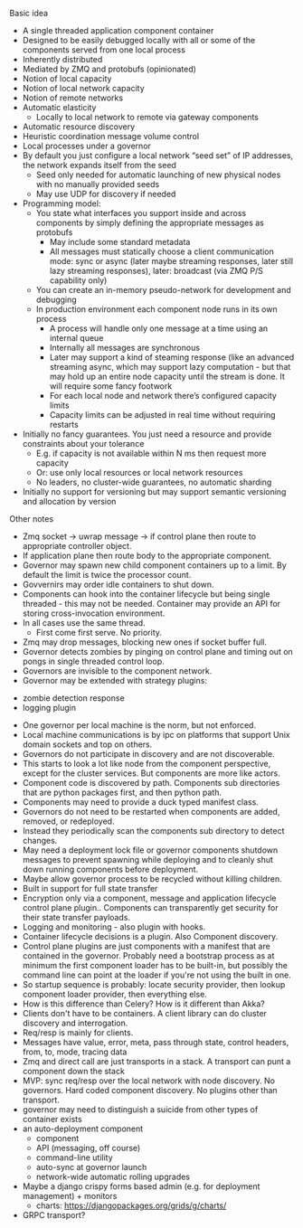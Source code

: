 Basic idea

* A single threaded application component container
* Designed to be easily debugged locally with all or some of the components served from one local process
* Inherently distributed
* Mediated by ZMQ and protobufs (opinionated)
* Notion of local capacity
* Notion of local network capacity
* Notion of remote networks
* Automatic elasticity
    * Locally to local network to remote via gateway components
* Automatic resource discovery
* Heuristic coordination message volume control
* Local processes under a governor
* By default you just configure a local network “seed set” of IP addresses, the network expands itself from the seed
    * Seed only needed for automatic launching of new physical nodes with no manually provided seeds
    * May use UDP for discovery if needed
* Programming model:
    * You state what interfaces you support inside and across components by simply defining the appropriate messages as protobufs
        * May include some standard metadata
        * All messages must statically choose a client communication mode: sync or async (later maybe streaming responses, later still lazy streaming responses), later: broadcast (via ZMQ P/S capability only)
    * You can create an in-memory pseudo-network for development and debugging
    * In production environment each component node runs in its own process
        * A process will handle only one message at a time using an internal queue
        * Internally all messages are synchronous
        * Later may support a kind of steaming response (like an advanced streaming async, which may support lazy computation - but that may hold up an entire node capacity until the stream is done. It will require some fancy footwork
        * For each local node and network there’s configured capacity limits
        * Capacity limits can be adjusted in real time without requiring restarts
* Initially no fancy guarantees. You just need a resource and provide constraints about your tolerance
    * E.g. if capacity is not available within N ms then request more capacity
    * Or: use only local resources or local network resources
    * No leaders, no cluster-wide guarantees, no automatic sharding
* Initially no support for versioning but may support semantic versioning and allocation by version

Other notes

* Zmq socket -> uwrap message -> if control plane then route to appropriate controller object.
* If application plane then route body to the appropriate component.
* Governor may spawn new child component containers up to a limit. By default the limit is twice the processor count.
* Govvernirs may order idle containers to shut down.
* Components can hook into the container lifecycle but being single threaded - this may not be needed. Container may provide an API for storing cross-invocation environment.
* In all cases use the same thread.
  * First come first serve. No priority.
* Zmq may drop messages, blocking new ones if socket buffer full.
* Governor detects zombies by pinging on control plane and timing out on pongs in single threaded control loop.
* Governors are invisible to the component network.
* Governor may be extended with strategy plugins:
- zombie detection response
- ‎logging plugin
* One governor per local machine is the norm, but not enforced.
* Local machine communications is by ipc on platforms that support Unix domain sockets and top on others.
* Governors do not participate in discovery and are not discoverable.
* This starts to look a lot like node from the component perspective, except for the cluster services. But components are more like actors.
* Component code is discovered by path. Components sub directories that are python packages first, and then python path.
* Components may need to provide a duck typed manifest class.
* Governors do not need to be restarted when components are added, removed, or redeployed.
* Instead they periodically scan the components sub directory to detect changes.
* May need a deployment lock file or governor components shutdown messages to prevent spawning while deploying and to cleanly shut down running components before deployment.
* Maybe allow governor process to be recycled without killing children.
* Built in support for full state transfer
* Encryption only via a component, message and application lifecycle control plane plugin.. Components can transparently get security for their state transfer payloads.
* Logging and monitoring - also plugin with hooks.
* Container lifecycle decisions is a plugin. Also Component discovery.
* Control plane plugins are just components with a manifest that are contained in the governor. Probably need a bootstrap process as at minimum the first component loader has to be built-in, but possibly the command line can point at the loader if you're not using the built in one.
* So startup sequence is probably: locate security provider, then lookup component loader provider, then everything else.
* How is this difference than Celery? How is it different than Akka?
* Clients don't have to be containers. A client library can do cluster discovery and interrogation.
* Req/resp is mainly for clients.
* Messages have value, error, meta, pass through state, control headers, from, to, mode, tracing data
* Zmq and direct call are just transports in a stack. A transport can punt a component down the stack
* MVP: sync req/resp over the local network with node discovery. No governors. Hard coded component discovery. No plugins other than transport.
* governor may need to distinguish a suicide from other types of container exists
* an auto-deployment component
    * component
    * API (messaging, off course)
    * command-line utility
    * auto-sync at governor launch
    * network-wide automatic rolling upgrades
* Maybe a django crispy forms based admin (e.g. for deployment management) + monitors
    * charts: https://djangopackages.org/grids/g/charts/
* GRPC transport?
